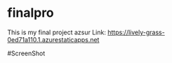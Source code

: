 # finalpro
This is my final project 
azsur Link:  https://lively-grass-0ed71a110.1.azurestaticapps.net





#ScreenShot




